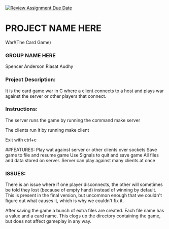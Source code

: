 [![Review Assignment Due Date](https://classroom.github.com/assets/deadline-readme-button-24ddc0f5d75046c5622901739e7c5dd533143b0c8e959d652212380cedb1ea36.svg)](https://classroom.github.com/a/SQs7pKlr)
# PROJECT NAME HERE
War!(The Card Game)
### GROUP NAME HERE

Spencer Anderson
Riasat Audhy
       
### Project Description:

It is the card game war in C where a client connects to a host and plays war against the server or other players that connect.
  
### Instructions:

The server runs the game by running the command make server

The clients run it by running make client

Exit with ctrl+c

##FEATURES:
Play wat against server or other clients over sockets
Save game to file and resume game
Use Signals to quit and save game
All files and data stored on server.
Server can play against many clients at once
### ISSUES:

There is an issue where if one player disconnects, the other will sometimes be told they lost (because of empty hand) instead of winning
by default. This is present in the final version, but uncommon enough that we couldn't figure out what causes it, which is why we couldn't fix it.

After saving the game a bunch of extra files are created. Each file name has a value and a card name. This clogs up the directory containing the game,
but does not affect gameplay in any way.

